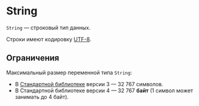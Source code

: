 # String

`String` — строковый тип данных.

Строки имеют кодировку [UTF-8](https://ru.wikipedia.org/wiki/UTF-8).

## Ограничения

Максимальный размер переменной типа `String`:

* В [Стандартной библиотеке](/ru/ride/script/standard-library) версии 3 — 32&nbsp;767 символов.
* В Стандартной библиотеке версии 4 — 32&nbsp;767 **байт** (1 символ может занимать до 4 байт).

